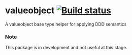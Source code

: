 # valueobject [![Build status](https://ci.appveyor.com/api/projects/status/d16nnd7ckl2hye81?svg=true)](https://ci.appveyor.com/project/cottsak/valueobject)

A valueobject base type helper for applying DDD semantics

### Note

This package is in development and not useful at this stage.